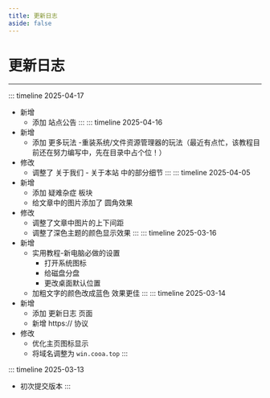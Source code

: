 ```yaml
---
title: 更新日志
aside: false
---
```

# 更新日志

---
::: timeline 2025-04-17
- 新增
  - 添加 站点公告
:::
::: timeline 2025-04-16
- 新增
  - 添加 更多玩法 -重装系统/文件资源管理器的玩法（最近有点忙，该教程目前还在努力编写中，先在目录中占个位！）
- 修改
  - 调整了 关于我们 - 关于本站 中的部分细节
:::
::: timeline 2025-04-05
- 新增
  - 添加 疑难杂症 板块
  - 给文章中的图片添加了 圆角效果
- 修改
  - 调整了文章中图片的上下间距
  - 调整了深色主题的颜色显示效果
:::
::: timeline 2025-03-16
- 新增
  - 实用教程-新电脑必做的设置
     - 打开系统图标
     - 给磁盘分盘
     - 更改桌面默认位置
  - 加粗文字的颜色改成蓝色 效果更佳
:::
::: timeline 2025-03-14
- 新增
  - 添加 更新日志 页面
  - 新增 https:// 协议
- 修改
  - 优化主页图标显示
  - 将域名调整为 ```win.cooa.top```
:::

::: timeline 2025-03-13
- 初次提交版本
:::
